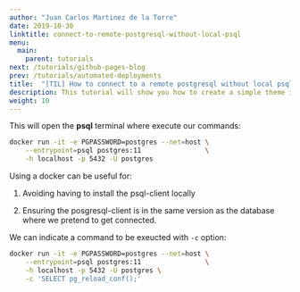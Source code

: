 ```yaml
---
author: "Juan Carlos Martinez de la Torre"
date: 2019-10-30
linktitle: connect-to-remote-postgresql-without-local-psql
menu:
  main:
    parent: tutorials
next: /tutorials/github-pages-blog
prev: /tutorials/automated-deployments
title:  "[TIL] How to connect to a remote postgresql without local psql"
description: This tutorial will show you how to create a simple theme in Hugo.
weight: 10
---
```



This will open the **psql** terminal where execute our commands:

```Bash
docker run -it -e PGPASSWORD=postgres --net=host \
    --entrypoint=psql postgres:11                \
    -h localhost -p 5432 -U postgres
```

Using a docker can be useful for:

1. Avoiding having to install the psql-client locally

2. Ensuring the posgresql-client is in the same version as the database where we pretend to get connected.

We can indicate a command to be exeucted with `-c` option: 


```Bash
docker run -it -e PGPASSWORD=postgres --net=host \
    --entrypoint=psql postgres:11                \
    -h localhost -p 5432 -U postgres \
    -c 'SELECT pg_reload_conf();'
```
